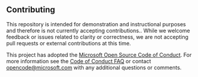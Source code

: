## Contributing

This repository is intended for demonstration and instructional purposes and therefore is not currently accepting contributions.. While we welcome feedback or issues related to clarity or correctness, we are not accepting pull requests or external contributions at this time.

This project has adopted the [Microsoft Open Source Code of Conduct](https://opensource.microsoft.com/codeofconduct/).
For more information see the [Code of Conduct FAQ](https://opensource.microsoft.com/codeofconduct/faq/) or
contact [opencode@microsoft.com](mailto:opencode@microsoft.com) with any additional questions or comments.